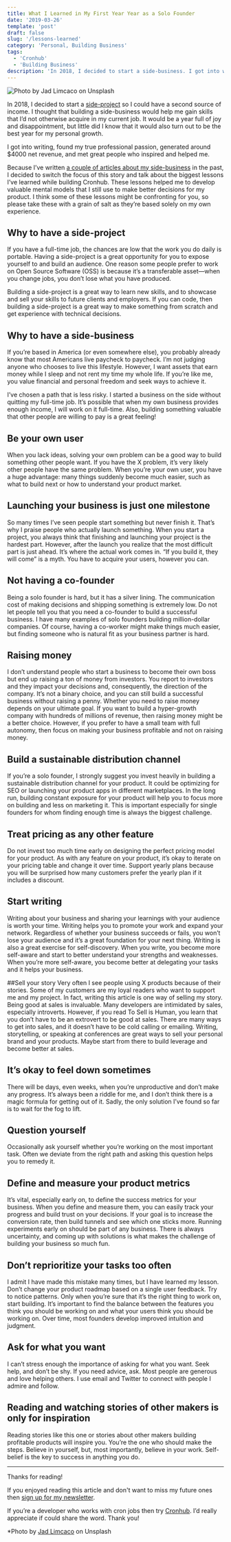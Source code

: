```yaml
---
title: What I Learned in My First Year Year as a Solo Founder
date: '2019-03-26'
template: 'post'
draft: false
slug: '/lessons-learned'
category: 'Personal, Building Business'
tags:
  - 'Cronhub'
  - 'Building Business'
description: 'In 2018, I decided to start a side-business. I got into writing, found my true professional passion, generated around $4000 net revenue, and met great people who inspired and helped me.'
---
```


![Photo by Jad Limcaco on Unsplash](jad-limcaco-272413-unsplash.jpg)


In 2018, I decided to start a [side-project](https://cronhub.io) so I could have a second source of income. I thought that building a side-business would help me gain skills that I’d not otherwise acquire in my current job. It would be a year full of joy and disappointment, but little did I know that it would also turn out to be the best year for my personal growth.


I got into writing, found my true professional passion, generated around $4000 net revenue, and met great people who inspired and helped me.

Because I’ve written [a couple of articles about my side-business](https://blog.cronhub.io/index/) in the past, I decided to switch the focus of this story and talk about the biggest lessons I’ve learned while building Cronhub. These lessons helped me to develop valuable mental models that I still use to make better decisions for my product. I think some of these lessons might be confronting for you, so please take these with a grain of salt as they’re based solely on my own experience.



## Why to have a side-project
If you have a full-time job, the chances are low that the work you do daily is portable. Having a side-project is a great opportunity for you to expose yourself to and build an audience. One reason some people prefer to work on Open Source Software (OSS) is because it’s a transferable asset—when you change jobs, you don’t lose what you have produced.

Building a side-project is a great way to learn new skills, and to showcase and sell your skills to future clients and employers. If you can code, then building a side-project is a great way to make something from scratch and get experience with technical decisions.



## Why to have a side-business
If you’re based in America (or even somewhere else), you probably already know that most Americans live paycheck to paycheck. I’m not judging anyone who chooses to live this lifestyle. However, I want assets that earn money while I sleep and not rent my time my whole life. If you’re like me, you value financial and personal freedom and seek ways to achieve it.



I’ve chosen a path that is less risky. I started a business on the side without quitting my full-time job. It’s possible that when my own business provides enough income, I will work on it full-time. Also, building something valuable that other people are willing to pay is a great feeling!


## Be your own user
When you lack ideas, solving your own problem can be a good way to build something other people want. If you have the X problem,  it’s very likely other people have the same problem. When you’re your own user, you have a huge advantage: many things suddenly become much easier, such as what to build next or how to understand your product market.



## Launching your business is just one milestone
So many times I’ve seen people start something but never finish it. That’s why I praise people who actually launch something. When you start a project, you always think that finishing and launching your project is the hardest part. However, after the launch you realize that the most difficult part is just ahead. It’s where the actual work comes in. “If you build it, they will come” is a myth. You have to acquire your users, however you can.


## Not having a co-founder
Being a solo founder is hard, but it has a silver lining. The communication cost of making decisions and shipping something is extremely low. Do not let people tell you that you need a co-founder to build a successful business. I have many examples of solo founders building million-dollar companies. Of course, having a co-worker might make things much easier, but finding someone who is natural fit as your business partner is hard.


## Raising money
I don’t understand people who start a business to become their own boss but end up raising a ton of money from investors. You report to investors and they impact your decisions and, consequently, the direction of the company. It’s not a binary choice, and you can still build a successful business without raising a penny. Whether you need to raise money depends on your ultimate goal. If you want to build a hyper-growth company with hundreds of millions of revenue, then raising money might be a better choice. However, if you prefer to have a small team with full autonomy, then focus on making your business profitable and not on raising money.


## Build a sustainable distribution channel
If you’re a solo founder, I strongly suggest you invest heavily in building a sustainable distribution channel for your product. It could be optimizing for SEO or launching your product apps in different marketplaces. In the long run, building constant exposure for your product will help you to focus more on building and less on marketing it. This is important especially for single founders for whom finding enough time is always the biggest challenge.


## Treat pricing as any other feature
Do not invest too much time early on designing the perfect pricing model for your product.  As with any feature on your product, it’s okay to iterate on your pricing table and change it over time.
Support yearly plans because you will be surprised how many customers prefer the yearly plan if it includes a discount.


## Start writing
Writing about your business and sharing your learnings with your audience is worth your time. Writing helps you to promote your work and expand your network. Regardless of whether your business succeeds or fails, you won’t lose your audience and it’s a great foundation for your next thing. Writing is also a great exercise for self-discovery. When you write, you become more self-aware and start to better understand your strengths and weaknesses. When you’re more self-aware, you become better at delegating your tasks and it helps your business.


##Sell your story
Very often I see people using X products because of their stories. Some of my customers are my loyal readers who want to support me and my project. In fact, writing this article is one way of selling my story. Being good at sales is invaluable. Many developers are intimidated by sales, especially introverts. However, if you read To Sell is Human, you learn that you don’t have to be an extrovert to be good at sales. There are many ways to get into sales, and it doesn’t have to be cold calling or emailing. Writing, storytelling, or speaking at conferences are great ways to sell your personal brand and your products. Maybe start from there to build leverage and become better at sales.


## It’s okay to feel down sometimes
There will be days, even weeks, when you’re unproductive and don’t make any progress. It’s always been a riddle for me, and I don’t think there is a magic formula for getting out of it. Sadly, the only solution I’ve found so far is to wait for the fog to lift.


## Question yourself
Occasionally ask yourself whether you’re working on the most important task. Often we deviate from the right path and asking this question helps you to remedy it.


## Define and measure your product metrics
It’s vital, especially early on, to define the success metrics for your business. When you define and measure them, you can easily track your progress and build trust on your decisions. If your goal is to increase the conversion rate, then build tunnels and see which one sticks more. Running experiments early on should be part of any business. There is always uncertainty, and coming up with solutions is what makes the challenge of building your business so much fun.



## Don’t reprioritize your tasks too often
I admit I have made this mistake many times, but I have learned my lesson. Don’t change your product roadmap based on a single user feedback. Try to notice patterns. Only when you’re sure that it’s the right thing to work on, start building. It’s important to find the balance between the features you think you should be working on and what your users think you should be working on. Over time, most founders develop improved intuition and judgment.



## Ask for what you want
I can’t stress enough the importance of asking for what you want. Seek help, and don’t be shy. If you need advice, ask. Most people are generous and love helping others. I use email and Twitter to connect with people I admire and follow.


## Reading and watching stories of other makers is only for inspiration
Reading stories like this one or stories about other makers building profitable products will inspire you. You’re the one who should make the steps. Believe in yourself, but, most importantly, believe in your work. Self-belief is the key to success in anything you do.


---
Thanks for reading!

If you enjoyed reading this article and don't want to miss my future ones then [sign up for my newsletter](https://tinyletter.com/tigranh).


If you’re a developer who works with cron jobs then try [Cronhub](https://cronhub.io). I’d really appreciate if could share the word. Thank you!


*Photo by [Jad Limcaco](https://unsplash.com/photos/fRggLY1DQTM?utm_source=unsplash&utm_medium=referral&utm_content=creditCopyText) on Unsplash
